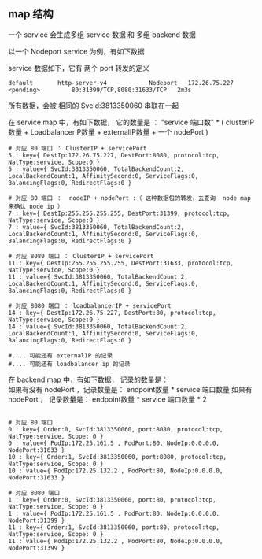 

## map 结构 

一个 service 会生成多组 service 数据 和 多组 backend 数据 

以一个 Nodeport service 为例，有如下数据 

service 数据如下，它有 两个 port 转发的定义 
```shell
default       http-server-v4            Nodeport   172.26.75.227    <pending>         80:31399/TCP,8080:31633/TCP   2m3s
```

所有数据，会被 相同的 SvcId:3813350060  串联在一起

在 service map 中，有如下数据， 它的数量是 ： "service 端口数" * ( clusterIP数量 + LoadbalancerIP数量 + externalIP数量 + 一个 nodePort  )
```shell
# 对应 80 端口 ： ClusterIP + servicePort
5 : key={ DestIp:172.26.75.227, DestPort:8080, protocol:tcp, NatType:service, Scope:0 }
5 : value={ SvcId:3813350060, TotalBackendCount:2, LocalBackendCount:1, AffinitySecond:0, ServiceFlags:0, BalancingFlags:0, RedirectFlags:0 }

# 对应 80 端口 ：  nodeIP + nodePort :（ 这种数据包的转发，去查询  node map 来确认 node ip ）
7 : key={ DestIp:255.255.255.255, DestPort:31399, protocol:tcp, NatType:service, Scope:0 }
7 : value={ SvcId:3813350060, TotalBackendCount:2, LocalBackendCount:1, AffinitySecond:0, ServiceFlags:0, BalancingFlags:0, RedirectFlags:0 }

# 对应 8080 端口 ： ClusterIP + servicePort
11 : key={ DestIp:255.255.255.255, DestPort:31633, protocol:tcp, NatType:service, Scope:0 }
11 : value={ SvcId:3813350060, TotalBackendCount:2, LocalBackendCount:1, AffinitySecond:0, ServiceFlags:0, BalancingFlags:0, RedirectFlags:0 }

# 对应 8080 端口 ： loadbalancerIP + servicePort
14 : key={ DestIp:172.26.75.227, DestPort:80, protocol:tcp, NatType:service, Scope:0 }
14 : value={ SvcId:3813350060, TotalBackendCount:2, LocalBackendCount:1, AffinitySecond:0, ServiceFlags:0, BalancingFlags:0, RedirectFlags:0 }

#.... 可能还有 externalIP 的记录
#.... 可能还有 loadbalancer ip 的记录

```

在 backend map 中，有如下数据， 记录的数量是：   
		如果有没有 nodePort ，记录数量是： endpoint数量 * service 端口数量
		如果有 nodePort ，   记录数量是： endpoint数量 * service 端口数量 * 2

```shell

# 对应 80 端口
0 : key={ Order:0, SvcId:3813350060, port:8080, protocol:tcp, NatType:service, Scope: 0 }
0 : value={ PodIp:172.25.161.5 , PodPort:80, NodeIp:0.0.0.0, NodePort:31633 }
10 : key={ Order:1, SvcId:3813350060, port:8080, protocol:tcp, NatType:service, Scope: 0 }
10 : value={ PodIp:172.25.132.2 , PodPort:80, NodeIp:0.0.0.0, NodePort:31633 }

# 对应 8080 端口
1 : key={ Order:0, SvcId:3813350060, port:80, protocol:tcp, NatType:service, Scope: 0 }
1 : value={ PodIp:172.25.161.5 , PodPort:80, NodeIp:0.0.0.0, NodePort:31399 }
11 : key={ Order:1, SvcId:3813350060, port:80, protocol:tcp, NatType:service, Scope: 0 }
11 : value={ PodIp:172.25.132.2 , PodPort:80, NodeIp:0.0.0.0, NodePort:31399 }

```



